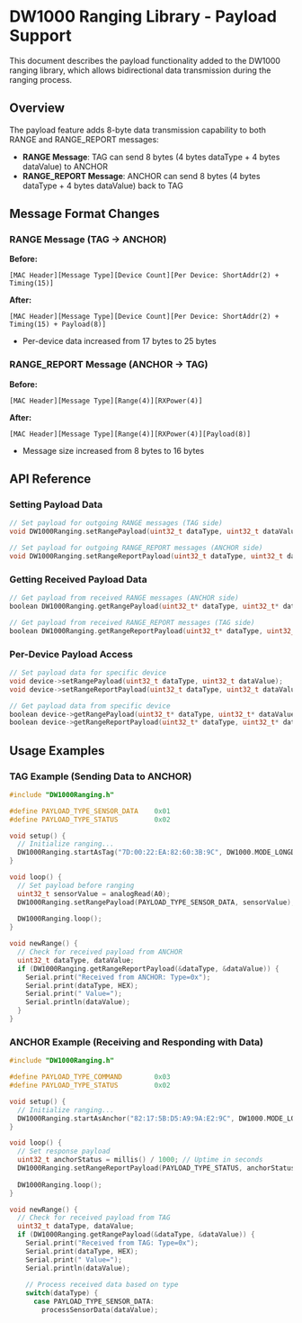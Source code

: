 # DW1000 Ranging Library - Payload Support

This document describes the payload functionality added to the DW1000 ranging library, which allows bidirectional data transmission during the ranging process.

## Overview

The payload feature adds 8-byte data transmission capability to both RANGE and RANGE_REPORT messages:

- **RANGE Message**: TAG can send 8 bytes (4 bytes dataType + 4 bytes dataValue) to ANCHOR
- **RANGE_REPORT Message**: ANCHOR can send 8 bytes (4 bytes dataType + 4 bytes dataValue) back to TAG

## Message Format Changes

### RANGE Message (TAG → ANCHOR)
**Before:**
```
[MAC Header][Message Type][Device Count][Per Device: ShortAddr(2) + Timing(15)]
```

**After:**
```
[MAC Header][Message Type][Device Count][Per Device: ShortAddr(2) + Timing(15) + Payload(8)]
```
- Per-device data increased from 17 bytes to 25 bytes

### RANGE_REPORT Message (ANCHOR → TAG)
**Before:**
```
[MAC Header][Message Type][Range(4)][RXPower(4)]
```

**After:**
```
[MAC Header][Message Type][Range(4)][RXPower(4)][Payload(8)]
```
- Message size increased from 8 bytes to 16 bytes

## API Reference

### Setting Payload Data

```cpp
// Set payload for outgoing RANGE messages (TAG side)
void DW1000Ranging.setRangePayload(uint32_t dataType, uint32_t dataValue);

// Set payload for outgoing RANGE_REPORT messages (ANCHOR side)
void DW1000Ranging.setRangeReportPayload(uint32_t dataType, uint32_t dataValue);
```

### Getting Received Payload Data

```cpp
// Get payload from received RANGE messages (ANCHOR side)
boolean DW1000Ranging.getRangePayload(uint32_t* dataType, uint32_t* dataValue);

// Get payload from received RANGE_REPORT messages (TAG side)
boolean DW1000Ranging.getRangeReportPayload(uint32_t* dataType, uint32_t* dataValue);
```

### Per-Device Payload Access

```cpp
// Set payload data for specific device
void device->setRangePayload(uint32_t dataType, uint32_t dataValue);
void device->setRangeReportPayload(uint32_t dataType, uint32_t dataValue);

// Get payload data from specific device
boolean device->getRangePayload(uint32_t* dataType, uint32_t* dataValue);
boolean device->getRangeReportPayload(uint32_t* dataType, uint32_t* dataValue);
```

## Usage Examples

### TAG Example (Sending Data to ANCHOR)

```cpp
#include "DW1000Ranging.h"

#define PAYLOAD_TYPE_SENSOR_DATA    0x01
#define PAYLOAD_TYPE_STATUS         0x02

void setup() {
  // Initialize ranging...
  DW1000Ranging.startAsTag("7D:00:22:EA:82:60:3B:9C", DW1000.MODE_LONGDATA_RANGE_ACCURACY);
}

void loop() {
  // Set payload before ranging
  uint32_t sensorValue = analogRead(A0);
  DW1000Ranging.setRangePayload(PAYLOAD_TYPE_SENSOR_DATA, sensorValue);
  
  DW1000Ranging.loop();
}

void newRange() {
  // Check for received payload from ANCHOR
  uint32_t dataType, dataValue;
  if (DW1000Ranging.getRangeReportPayload(&dataType, &dataValue)) {
    Serial.print("Received from ANCHOR: Type=0x");
    Serial.print(dataType, HEX);
    Serial.print(" Value=");
    Serial.println(dataValue);
  }
}
```

### ANCHOR Example (Receiving and Responding with Data)

```cpp
#include "DW1000Ranging.h"

#define PAYLOAD_TYPE_COMMAND        0x03
#define PAYLOAD_TYPE_STATUS         0x02

void setup() {
  // Initialize ranging...
  DW1000Ranging.startAsAnchor("82:17:5B:D5:A9:9A:E2:9C", DW1000.MODE_LONGDATA_RANGE_ACCURACY);
}

void loop() {
  // Set response payload
  uint32_t anchorStatus = millis() / 1000; // Uptime in seconds
  DW1000Ranging.setRangeReportPayload(PAYLOAD_TYPE_STATUS, anchorStatus);
  
  DW1000Ranging.loop();
}

void newRange() {
  // Check for received payload from TAG
  uint32_t dataType, dataValue;
  if (DW1000Ranging.getRangePayload(&dataType, &dataValue)) {
    Serial.print("Received from TAG: Type=0x");
    Serial.print(dataType, HEX);
    Serial.print(" Value=");
    Serial.println(dataValue);
    
    // Process received data based on type
    switch(dataType) {
      case PAYLOAD_TYPE_SENSOR_DATA:
        processSensorData(dataValue);
